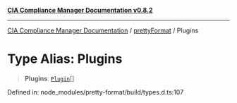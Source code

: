 [**CIA Compliance Manager Documentation v0.8.2**](../../../README.md)

***

[CIA Compliance Manager Documentation](../../../globals.md) / [prettyFormat](../README.md) / Plugins

# Type Alias: Plugins

> **Plugins**: [`Plugin`](Plugin.md)[]

Defined in: node\_modules/pretty-format/build/types.d.ts:107
